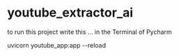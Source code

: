 # youtube_extractor_ai

to run this project write this ... in the Terminal of Pycharm 

uvicorn youtube_app:app --reload
